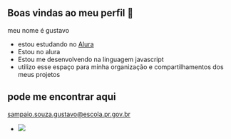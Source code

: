 ## Boas vindas ao meu perfil 🤰

meu nome é gustavo 
- estou estudando no [Alura](https://www.alura.com.br)
- Estou no alura
- Estou me desenvolvendo na linguagem javascript
- utilizo esse espaço para minha organização e compartilhamentos dos meus projetos

## pode me encontrar aqui
 sampaio.souza.gustavo@escola.pr.gov.br
- ![](https://media1.tenor.com/m/7mb3PnBXaEsAAAAd/cj-explosion.gif)
